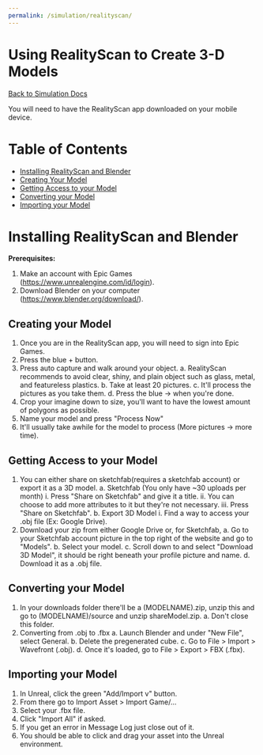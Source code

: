 ```yaml
---
permalink: /simulation/realityscan/
---
```


# Using RealityScan to Create 3-D Models

[Back to Simulation Docs](/docs/simulation/)

You will need to have the RealityScan app downloaded on your mobile device.

# Table of Contents
- [Installing RealityScan and Blender](#Installing-RealityScan-and-Blender)    
- [Creating Your Model](##Creating-your-Model)
- [Getting Access to your Model](##Getting-Access-to-your-Model)
- [Converting your Model](##Converting-your-Model)
- [Importing your Model](##Importing-your-Model)

# Installing RealityScan and Blender

**Prerequisites:**

1. Make an account with Epic Games (https://www.unrealengine.com/id/login).
2. Download Blender on your computer (https://www.blender.org/download/).

## Creating your Model
1. Once you are in the RealityScan app, you will need to sign into Epic Games.
2. Press the blue + button.
3. Press auto capture and walk around your object.
   a. RealityScan recommends to avoid clear, shiny, and plain object such as glass, metal, and featureless plastics.
   b. Take at least 20 pictures.
   c. It'll process the pictures as you take them.
   d. Press the blue → when you're done.
5. Crop your imagine down to size, you'll want to have the lowest amount of polygons as possible.
6. Name your model and press "Process Now"
7. It'll usually take awhile for the model to process (More pictures → more time).

## Getting Access to your Model
1. You can either share on sketchfab(requires a sketchfab account) or export it as a 3D model.
   a. Sketchfab (You only have ~30 uploads per month)
      i. Press "Share on Sketchfab" and give it a title.
      ii. You can choose to add more attributes to it but they're not necessary.
      iii. Press "Share on Sketchfab".
   b. Export 3D Model
      i. Find a way to access your .obj file (Ex: Google Drive).
2. Download your zip from either Google Drive or, for Sketchfab,
   a. Go to your Sketchfab account picture in the top right of the website and go to "Models".
   b. Select your model.
   c. Scroll down to and select "Download 3D Model", it should be right beneath your profile picture and name.
   d. Download it as a .obj file.

## Converting your Model
1. In your downloads folder there'll be a (MODELNAME).zip, unzip this and go to (MODELNAME)/source and unzip shareModel.zip.
   a. Don't close this folder.
2. Converting from .obj to .fbx
   a. Launch Blender and under "New File", select General.
   b. Delete the pregenerated cube.
   c. Go to File > Import > Wavefront (.obj).
   d. Once it's loaded, go to File > Export > FBX (.fbx).

## Importing your Model
1. In Unreal, click the green "Add/Import v" button.
2. From there go to Import Asset > Import Game/...
3. Select your .fbx file.
4. Click "Import All" if asked.
5. If you get an error in Message Log just close out of it.
6. You should be able to click and drag your asset into the Unreal environment.
